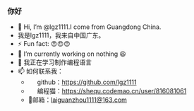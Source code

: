 ### 你好 
- 👋 Hi, I’m @lgz1111.I come from Guangdong China.
- 我是lgz1111，我来自中国广东。
- ⚡ Fun fact: 😍😍😍
- 🔭 I’m currently working on nothing 😆
- 🌱 我正在学习制作编程语言
- 📫 如何联系我：
  - <img src="https://github.com/favicon.ico" height="16px"> github：https://github.com/lgz1111
  - <img src="https://shequ.codemao.cn/favicon.ico" height="16px"> 编程猫：https://shequ.codemao.cn/user/816081061
  - 📧邮箱：laiguanzhou1111@163.com
